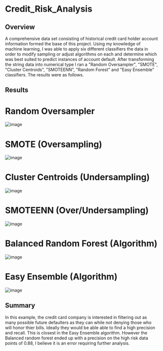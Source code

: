 # Credit_Risk_Analysis
## Overview
A comprehensive data set consisting of historical credit card holder account information formed the base of this project.  Using my knowledge of machine learning, I was able to apply six different classifiers the data in order to modify sampling or adjust algorithms on each and determine which was best suited to predict instances of account default.  After transforming the string data into numerical type I ran a "Random Oversampler", "SMOTE", "Cluster Centroids", "SMOTEENN", "Random Forest" and "Easy Ensemble" classifiers.  The results were as follows.
## Results
# Random Oversampler
![image](https://user-images.githubusercontent.com/111530580/209217306-4fc46379-db2f-4db0-b5ae-b2bd9f8833f6.png)
# SMOTE (Oversampling)
![image](https://user-images.githubusercontent.com/111530580/209218852-221df5d6-2841-4666-82b3-5b29ba4a0f2d.png)
# Cluster Centroids (Undersampling)
![image](https://user-images.githubusercontent.com/111530580/209219062-bbaf7f93-3007-4332-bc2a-b0799baf5cc7.png)
# SMOTEENN (Over/Undersampling)
![image](https://user-images.githubusercontent.com/111530580/209219200-d028a4e0-c496-44e5-8996-bf6f39d67c92.png)
# Balanced Random Forest (Algorithm)
![image](https://user-images.githubusercontent.com/111530580/209230369-50000a99-3320-49b1-bfc9-8b8788117635.png)
# Easy Ensemble (Algorithm)
![image](https://user-images.githubusercontent.com/111530580/209219470-1263eafc-5c66-4e62-8eb8-d98c47893f1f.png)
## Summary
In this example, the credit card company is interested in filtering out as many possible future defaulters as they can while not denying those who will honor thier bills. Ideally they would be able able to find a high precision and recall.  This is closest in the Easy Ensemble algorithm.   However the Balanced random forest ended up with a precision on the high risk data points of 0.88, I believe it is an error requiring further analysis.


  
